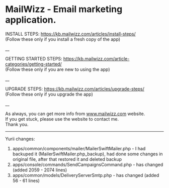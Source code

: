 MailWizz - Email marketing application.  
========
    
INSTALL STEPS: https://kb.mailwizz.com/articles/install-steps/  
(Follow these only if you install a fresh copy of the app)  

__  

GETTING STARTED STEPS: https://kb.mailwizz.com/article-categories/getting-started/    
(Follow these only if you are new to using the app)  
  
__  
      
UPGRADE STEPS: https://kb.mailwizz.com/articles/upgrade-steps/  
(Follow these only if you upgrade the app)  

__  

As always, you can get more info from www.mailwizz.com website.  
If you get stuck, please use the website to contact me.  
Thank you.  
 
---------------------------------------------------------------------------------
Yurii changes:
1) apps/common/components/mailer/MailerSwiftMailer.php - I had backuped it (MailerSwiftMailer.php_backup), had done some changes in original file, after that restored it and deleted backup 
2) apps/console/commands/SendCampaignsCommand.php - has changed (added 2059 - 2074 lines)
3) apps/common/models/DeliveryServerSmtp.php - has changed (added 56 - 61 lines)
